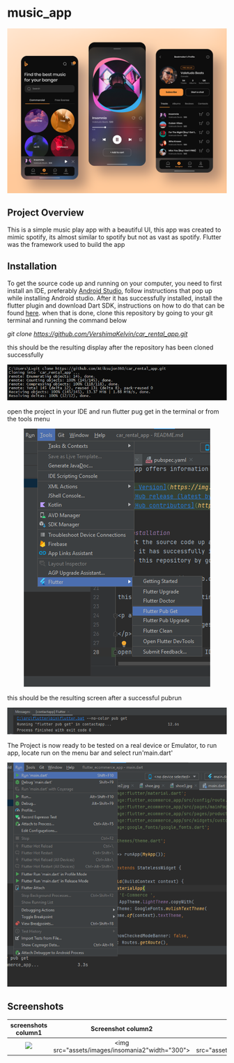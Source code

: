 # music_app

![PREVIEW](./PREVIEW.png)


## Project Overview
This is a simple music play app with a beautiful UI, this app was created to mimic spotify, its almost similar to spotify but not as vast as spotify. Flutter was the framework used to build the app

## Installation
To get the source code up and running on your computer, you need to first install an IDE, preferably [Android Studio](https://developer.android.com/studio?gclid=Cj0KCQiAmKiQBhClARIsAKtSj-mCE3Dc0T4FuVNp5WzCsOKbAIlaTP-7DuCYL-p5D8PZbAPgfU6IizEaAuYyEALw_wcB&gclsrc=aw.ds), follow instructions that pop up while installing Android studio.
After it has successfully installed, install the flutter plugin and download Dart SDK, instructions on how to do that can be found [here](https://flutter.dev/?gclid=Cj0KCQiAmKiQBhClARIsAKtSj-lDkI-zjlymTZot1n0GglKPrghu2aqO_4cwNH_bZUuLGbCyh_Dwun0aAqgDEALw_wcB&gclsrc=aw.ds). when that is done,
clone this repository by going to your git terminal and running the command below

*git clone https://github.com/VershimaKelvin/car_rental_app.git*

this should be the resulting display after the repository has been cloned successfully

<p align="center">
    <img src="assets/images/gitclone.png">
</p>

open the project in your IDE and run flutter pug get in the terminal or from the tools menu

<p align="center">
    <img src="assets/images/pubget.png">
</p>

this should be the resulting screen after a successful pubrun

<p align="center">
    <img src="assets/images/yash.png">
</p>


The Project is now ready to be tested on a real device or Emulator, to run app, locate run on the menu bar and select run'main.dart'
<p align="center">
    <img src="assets/images/runmain.png">
</p>

## Screenshots
 screenshots column1 | Screenshot column2 | Screenshot column3
 :--------: | :--------: | :--------:
<img src="assets/images/insomania" width="300"> |<img src="assets/images/insomania2"width="300"> | <img src="assets/images/insomania3"width="300">|


